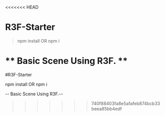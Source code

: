 <<<<<<< HEAD
# R3F-Starter

> npm install OR npm i 

** Basic Scene Using R3F. **
=======
#R3F-Starter

npm install OR npm i

-- Basic Scene Using R3F.--
>>>>>>> 740f88403fa8e5afafeb874bcb33beea85bb4edf
